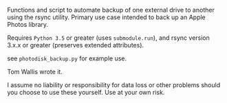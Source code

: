 Functions and script to automate backup of one external drive to another
using the rsync utility. Primary use case intended to back up an Apple Photos
library.

Requires `Python 3.5` or greater (uses `submodule.run`), and rsync version 3.x.x or greater (preserves extended attributes).

see `photodisk_backup.py` for example use.

Tom Wallis wrote it.

I assume no liability or responsibility for data loss or other problems
should you choose to use these yourself. Use at your own risk.